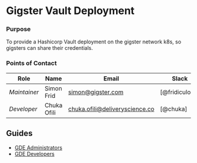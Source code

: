 # Gigster Vault Deployment


### Purpose

To provide a Hashicorp Vault deployment on the gigster network k8s, so gigsters can share their credentials.


### Points of Contact

Role | Name | Email | Slack
-----|------|-------|------
*Maintainer* | Simon Frid | [simon@gigster.com](mailto:simon@gigster.com) | [@fridiculous]
*Developer* | Chuka Ofili | [chuka.ofili@deliveryscience.co](mailto:chuka.ofili@deliveryscience.co) | [@chuka]


## Guides

* [GDE Administrators](docs/01-administrators.md)
* [GDE Developers](docs/02-developers.md)